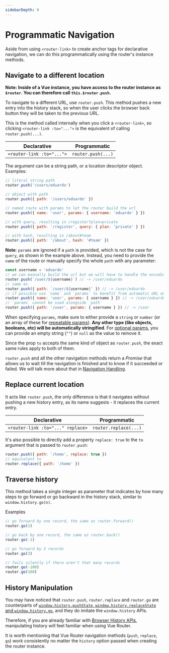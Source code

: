 ```yaml
---
sidebarDepth: 0
---
```


# Programmatic Navigation

<VueSchoolLink
  href="https://vueschool.io/lessons/vue-router-4-programmatic-navigation"
  title="Learn how to navigate programmatically"
/>

Aside from using `<router-link>` to create anchor tags for declarative navigation, we can do this programmatically using the router's instance methods.

## Navigate to a different location

**Note: Inside of a Vue instance, you have access to the router instance as `$router`. You can therefore call `this.$router.push`.**

To navigate to a different URL, use `router.push`. This method pushes a new entry into the history stack, so when the user clicks the browser back button they will be taken to the previous URL.

This is the method called internally when you click a `<router-link>`, so clicking `<router-link :to="...">` is the equivalent of calling `router.push(...)`.

| Declarative               | Programmatic       |
| ------------------------- | ------------------ |
| `<router-link :to="...">` | `router.push(...)` |

The argument can be a string path, or a location descriptor object. Examples:

```js
// literal string path
router.push('/users/eduardo')

// object with path
router.push({ path: '/users/eduardo' })

// named route with params to let the router build the url
router.push({ name: 'user', params: { username: 'eduardo' } })

// with query, resulting in /register?plan=private
router.push({ path: '/register', query: { plan: 'private' } })

// with hash, resulting in /about#team
router.push({ path: '/about', hash: '#team' })
```

**Note**: `params` are ignored if a `path` is provided, which is not the case for `query`, as shown in the example above. Instead, you need to provide the `name` of the route or manually specify the whole `path` with any parameter:

```js
const username = 'eduardo'
// we can manually build the url but we will have to handle the encoding ourselves
router.push(`/user/${username}`) // -> /user/eduardo
// same as
router.push({ path: `/user/${username}` }) // -> /user/eduardo
// if possible use `name` and `params` to benefit from automatic URL encoding
router.push({ name: 'user', params: { username } }) // -> /user/eduardo
// `params` cannot be used alongside `path`
router.push({ path: '/user', params: { username } }) // -> /user
```

When specifying `params`, make sure to either provide a `string` or `number` (or an array of these for [repeatable params](./route-matching-syntax.md#Repeatable-params)). **Any other type (like objects, booleans, etc) will be automatically stringified**. For [optional params](./route-matching-syntax.md#Optional-parameters), you can provide an empty string (`""`) or `null` as the value to remove it.

Since the prop `to` accepts the same kind of object as `router.push`, the exact same rules apply to both of them.

`router.push` and all the other navigation methods return a _Promise_ that allows us to wait till the navigation is finished and to know if it succeeded or failed. We will talk more about that in [Navigation Handling](../advanced/navigation-failures.md).

## Replace current location

It acts like `router.push`, the only difference is that it navigates without pushing a new history entry, as its name suggests - it replaces the current entry.

| Declarative                       | Programmatic          |
| --------------------------------- | --------------------- |
| `<router-link :to="..." replace>` | `router.replace(...)` |

It's also possible to directly add a property `replace: true` to the `to` argument that is passed to `router.push`:

```js
router.push({ path: '/home', replace: true })
// equivalent to
router.replace({ path: '/home' })
```

## Traverse history

<VueSchoolLink
  href="https://vueschool.io/lessons/go-back"
  title="Learn how to use Vue Router to go back"
/>

This method takes a single integer as parameter that indicates by how many steps to go forward or go backward in the history stack, similar to `window.history.go(n)`.

Examples

```js
// go forward by one record, the same as router.forward()
router.go(1)

// go back by one record, the same as router.back()
router.go(-1)

// go forward by 3 records
router.go(3)

// fails silently if there aren't that many records
router.go(-100)
router.go(100)
```

## History Manipulation

You may have noticed that `router.push`, `router.replace` and `router.go` are counterparts of [`window.history.pushState`, `window.history.replaceState` and `window.history.go`](https://developer.mozilla.org/en-US/docs/Web/API/History), and they do imitate the `window.history` APIs.

Therefore, if you are already familiar with [Browser History APIs](https://developer.mozilla.org/en-US/docs/Web/API/History_API), manipulating history will feel familiar when using Vue Router.

It is worth mentioning that Vue Router navigation methods (`push`, `replace`, `go`) work consistently no matter the `history` option passed when creating the router instance.
